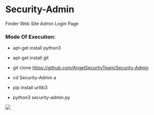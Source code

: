 # Security-Admin

Finder Web Site Admin Login Page 

<h3> Mode Of Execution: </h3>

* apt-get install python3

* apt-get install git

* git clone https://github.com/AngelSecurityTeam/Security-Admin

* cd Security-Admin
a
* pip install urllib3

* python3 security-admin.py

<img src="https://github.com/AngelSecurityTeam/Security-Admin/blob/master/security_admin_foto.png">
